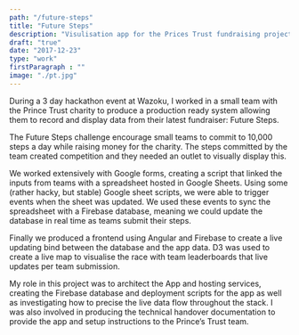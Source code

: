 ```yaml
---
path: "/future-steps"
title: "Future Steps"
description: "Visulisation app for the Prices Trust fundraising project"
draft: "true"
date: "2017-12-23"
type: "work"
firstParagraph : ""
image: "./pt.jpg"
---
```


During a 3 day hackathon event at Wazoku, I worked in a small team with the Prince Trust charity to produce a production ready system allowing them to record and display data from their latest fundraiser: Future Steps.

The Future Steps challenge encourage small teams to commit to 10,000 steps a day while raising money for the charity. The steps committed by the team created competition and they needed an outlet to visually display this.

We worked extensively with Google forms, creating a script that linked the inputs from teams with a spreadsheet hosted in Google Sheets. Using some (rather hacky, but stable) Google sheet scripts, we were able to trigger events when the sheet was updated. We used these events to sync the spreadsheet with a Firebase database, meaning we could update the database in real time as teams submit their steps.

Finally we produced a frontend using Angular and Firebase to create a live updating bind between the database and the app data. D3 was used to create a live map to visualise the race with team leaderboards that live updates per team submission.

My role in this project was to architect the App and hosting services, creating the Firebase database and deployment scripts for the app as well as investigating how to precise the live data flow throughout the stack. I was also involved in producing the technical handover documentation to provide the app and setup instructions to the Prince’s Trust team.
